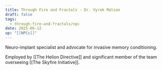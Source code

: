 ```yaml
---
title: Through Fire and Fractals - Dr. Vyrek Malzan
draft: false
tags:
  - through-fire-and-fractals/npc
date: 2025-06-12
up: "[[NPCs]]"
---
```


Neuro-implant specialist and advocate for invasive memory conditioning.

Employed by [[The Helion Directive]] and significant member of the team overseeing [[The Skyfire Initiative]].